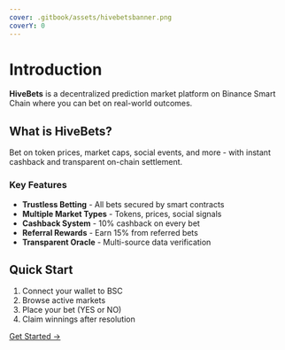```yaml
---
cover: .gitbook/assets/hivebetsbanner.png
coverY: 0
---
```


# Introduction

**HiveBets** is a decentralized prediction market platform on Binance Smart Chain where you can bet on real-world outcomes.

## What is HiveBets?

Bet on token prices, market caps, social events, and more - with instant cashback and transparent on-chain settlement.

### Key Features

* **Trustless Betting** - All bets secured by smart contracts
* **Multiple Market Types** - Tokens, prices, social signals
* **Cashback System** - 10% cashback on every bet
* **Referral Rewards** - Earn 15% from referred bets
* **Transparent Oracle** - Multi-source data verification

## Quick Start

1. Connect your wallet to BSC
2. Browse active markets
3. Place your bet (YES or NO)
4. Claim winnings after resolution

[Get Started →](getting-started/quick-start.md)
